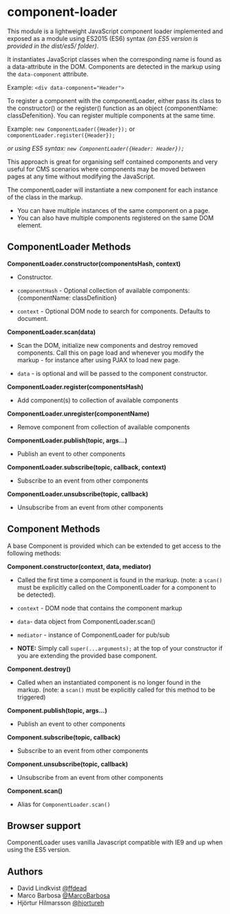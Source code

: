 # component-loader

This module is a lightweight JavaScript component loader implemented and exposed as a module using ES2015 (ES6) syntax _(an ES5 version is provided in the dist/es5/ folder)_.

It instantiates JavaScript classes when the corresponding name is found as a data-attribute in the DOM. Components are detected in the markup using the `data-component` attribute.

Example: ```<div data-component="Header">```
 
To register a component with the componentLoader, either pass its class to the constructor() or the register() function as an object {componentName: classDefenition}. You can register multiple components at the same time.
 
Example: ```new ComponentLoader({Header});``` or ```componentLoader.register({Header});```


_or using ES5 syntax: ```new ComponentLoader({Header: Header});```_


This approach is great for organising self contained components and very useful for CMS scenarios where components may be moved between pages at any time without modifying the JavaScript.

The componentLoader will instantiate a new component for each instance of the class in the markup.

* You can have multiple instances of the same component on a page.
* You can also have multiple components registered on the same DOM element.


## ComponentLoader Methods

**ComponentLoader.constructor(componentsHash, context)**
- Constructor. 

- `componentHash` - Optional collection of available components: {componentName: classDefinition}
- `context` - Optional DOM node to search for components. Defaults to document.


**ComponentLoader.scan(data)** 
- Scan the DOM, initialize new components and destroy removed components. Call this on page load and whenever you modify the markup - for instance after using PJAX to load new page.

- `data` - is optional and will be passed to the component constructor.

**ComponentLoader.register(componentsHash)**
- Add component(s) to collection of available components

**ComponentLoader.unregister(componentName)**
- Remove component from collection of available components

**ComponentLoader.publish(topic, args...)**
- Publish an event to other components

**ComponentLoader.subscribe(topic, callback, context)**
- Subscribe to an event from other components

**ComponentLoader.unsubscribe(topic, callback)**
- Unsubscribe from an event from other components



## Component Methods

A base Component is provided which can be extended to get access to the following methods:

**Component.constructor(context, data, mediator)**
- Called the first time a component is found in the markup. (note: a `scan()` must be explicitly called on the ComponentLoader for a component to be detected). 

- `context` - DOM node that contains the component markup
- `data`- data object from ComponentLoader.scan()
- `mediator` - instance of ComponentLoader for pub/sub
- **NOTE:** Simply call `super(...arguments);` at the top of your constructor if you are extending the provided base component.


**Component.destroy()**
- Called when an instantiated component is no longer found in the markup. (note: a `scan()` must be explicitly called for this method to be triggered)

**Component.publish(topic, args...)**
- Publish an event to other components

**Component.subscribe(topic, callback)**
- Subscribe to an event from other components

**Component.unsubscribe(topic, callback)**
- Unsubscribe from an event from other components

**Component.scan()**
- Alias for `ComponentLoader.scan()`



## Browser support
ComponentLoader uses vanilla Javascript compatible with IE9 and up when using the ES5 version.


## Authors
- David Lindkvist [@ffdead](https://twitter.com/ffdead)
- Marco Barbosa [@MarcoBarbosa](https://twitter.com/MarcoBarbosa)
- Hjörtur Hilmarsson [@hjortureh](https://twitter.com/hjortureh)